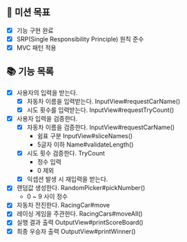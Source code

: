 ## 🧐 미션 목표
+ [x] 기능 구현 완료
+ [x] SRP(Single Responsibility Principle) 원칙 준수
+ [x] MVC 패턴 적용

## 📚 기능 목록
- [x] 사용자의 입력을 받는다.
  - [x] 자동차 이름을 입력받는다. InputView#requestCarName()
  - [x] 시도 횟수를 입력받는다. InputView#requestTryCount()
- [x] 사용자 입력을 검증한다.
  - [x] 자동차 이름을 검증한다. InputView#requestCarName()
    - 쉼표 구분 InputView#sliceNames()
    - 5글자 이하 Name#validateLength()
  - [x] 시도 횟수 검증한다. TryCount
    - 정수 입력
    - 0 제외
  - [x] 익셉션 발생 시 재입력을 받는다.
- [x] 랜덤값 생성한다. RandomPicker#pickNumber()
  - 0 ~ 9 사이 정수
- [x] 자동차 전진한다. RacingCar#move
- [x] 레이싱 게임을 주관한다. RacingCars#moveAll()
- [x] 실행 결과 출력 OutputView#printScoreBoard()
- [x] 최종 우승자 출력 OutputView#printWinner()
